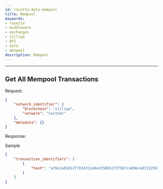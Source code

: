 ```yaml
---
id: rosetta-data-mempool
title: Mempool
keywords: 
- rosetta
- middleware
- exchanges
- zilliqa
- API
- data
- menpool
description: Mempool
---
```


---

## Get All Mempool Transactions

Request:

```json
{
    "network_identifier": {
        "blockchain": "zilliqa",
        "network": "testnet"
    },
    "metadata": {}
}
```

Response:

Sample

```json
{
    "transaction_identifiers": [
        {
            "hash": "af6e2a81812f7834312e8e2358b51f2f9d7ca696c4d315258102ed868389a7c1"
        }
    ]
}
```
